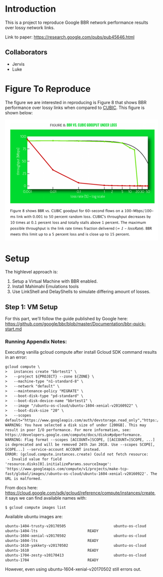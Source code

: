 # Introduction

This is a project to reproduce Google BBR network performance results over lossy network links.

Link to paper: https://research.google.com/pubs/pub45646.html

## Collaborators
* Jervis
* Luke

# Figure To Reproduce

The figure we are interested in reproducing is Figure 8 that shows BBR performance over lossy links
when compared to [CUBIC](https://en.wikipedia.org/wiki/CUBIC_TCP). This figure is shown below:


![bbr_figure8](bbr_fig8.png "BBR Figure 8")


# Setup

The highlevel approach is:

1) Setup a Virtual Machine with BBR enabled.
2) Install Mahimahi Emulations tools
3) Use LinkShell and DelayShells to simulate differing amount of losses.


## Step 1: VM Setup

For this part, we'll follow the guide published by Google here: https://github.com/google/bbr/blob/master/Documentation/bbr-quick-start.md

### Running Appendix Notes:

Executing vanilla gcloud compute after install Gcloud SDK command results in an error:
```
gcloud compute \
>   instances create "bbrtest1" \
>   --project ${PROJECT} --zone ${ZONE} \
>   --machine-type "n1-standard-8" \
>   --network "default" \
>   --maintenance-policy "MIGRATE" \
>   --boot-disk-type "pd-standard" \
>   --boot-disk-device-name "bbrtest1" \
>   --image "/ubuntu-os-cloud/ubuntu-1604-xenial-v20160922" \
>   --boot-disk-size "20" \
>   --scopes default="https://www.googleapis.com/auth/devstorage.read_only","https://www.googleapis.com/auth/logging.write","https://www.googleapis.com/auth/monitoring.write","https://www.googleapis.com/auth/servicecontrol","https://www.googleapis.com/auth/service.management.readonly"
WARNING: You have selected a disk size of under [200GB]. This may result in poor I/O performance. For more information, see: https://developers.google.com/compute/docs/disks#pdperformance.
WARNING: Flag format --scopes [ACCOUNT=]SCOPE, [[ACCOUNT=]SCOPE, ...] is deprecated and will be removed 24th Jan 2018. Use --scopes SCOPE[, SCOPE...] --service-account ACCOUNT instead.
ERROR: (gcloud.compute.instances.create) Could not fetch resource:
 - Invalid value for field 'resource.disks[0].initializeParams.sourceImage': 'https://www.googleapis.com/compute/v1/projects/make-tcp-fast/global/images//ubuntu-os-cloud/ubuntu-1604-xenial-v20160922'. The URL is malformed.
```

From docs here: https://cloud.google.com/sdk/gcloud/reference/compute/instances/create, it says we can find available names with:

```
$ gcloud compute images list
```

Available ubuntu images are:
```
ubuntu-1404-trusty-v20170505                      ubuntu-os-cloud    ubuntu-1404-lts                       READY
ubuntu-1604-xenial-v20170502                      ubuntu-os-cloud    ubuntu-1604-lts                       READY
ubuntu-1610-yakkety-v20170502                     ubuntu-os-cloud    ubuntu-1610                           READY
ubuntu-1704-zesty-v20170413                       ubuntu-os-cloud    ubuntu-1704                           READY
```

However, even using ubuntu-1604-xenial-v20170502 still errors out.